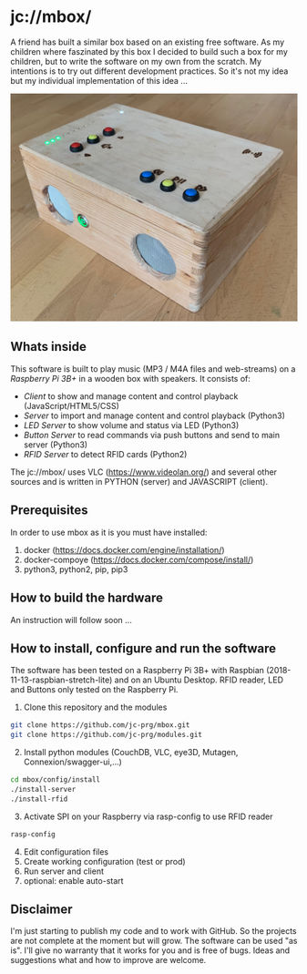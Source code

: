 # jc://mbox/

A friend has built a similar box based on an existing free software. As my children where faszinated by this box I decided to build such a box for my children, but to write the software on my own from the scratch. My intentions is to try out different development practices. So it's not my idea but my individual implementation of this idea ...

![mbox image](https://raw.githubusercontent.com/jc-prg/mbox/master/docs/mbox.jpg)

## Whats inside

This software is built to play music (MP3 / M4A files and web-streams) on a _Raspberry Pi 3B+_ in a wooden box with speakers. It consists of:

- *Client* to show and manage content and control playback (JavaScript/HTML5/CSS)
- *Server* to import and manage content and control playback (Python3)
- *LED Server* to show volume and status via LED (Python3)
- *Button Server* to read commands via push buttons and send to main server (Python3)
- *RFID Server* to detect RFID cards (Python2)

The jc://mbox/ uses VLC (https://www.videolan.org/) and several other sources and is written in PYTHON (server) and JAVASCRIPT (client).

## Prerequisites

In order to use mbox as it is you must have installed:

1. docker (https://docs.docker.com/engine/installation/)
2. docker-compoye (https://docs.docker.com/compose/install/)
3. python3, python2, pip, pip3

## How to build the hardware

An instruction will follow soon ...

## How to install, configure and run the software

The software has been tested on a Raspberry Pi 3B+ with Raspbian (2018-11-13-raspbian-stretch-lite) and on an Ubuntu Desktop. RFID reader, LED and Buttons only tested on the Raspberry Pi.

1. Clone this repository and the modules

```bash
git clone https://github.com/jc-prg/mbox.git
git clone https://github.com/jc-prg/modules.git
```

2. Install python modules (CouchDB, VLC, eye3D, Mutagen, Connexion/swagger-ui,...)

```bash
cd mbox/config/install
./install-server
./install-rfid
```
3. Activate SPI on your Raspberry via rasp-config to use RFID reader

```bash
rasp-config
```

4. Edit configuration files
5. Create working configuration (test or prod)
6. Run server and client
7. optional: enable auto-start

## Disclaimer

I'm just starting to publish my code and to work with GitHub. So the projects are not complete at the moment but will grow.
The software can be used "as is". I'll give no warranty that it works for you and is free of bugs. Ideas and suggestions what and how to improve are welcome.
